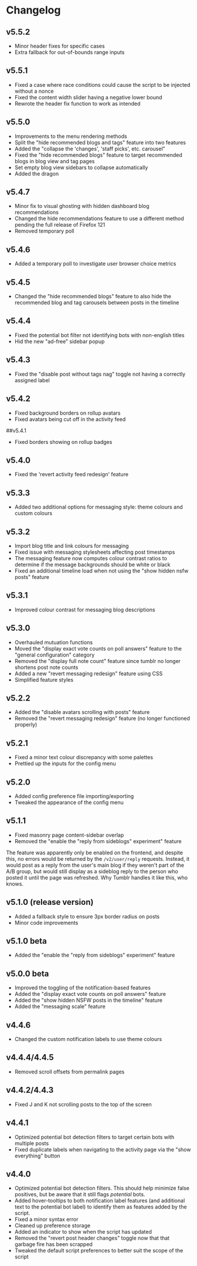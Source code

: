 # Changelog

## v5.5.2
- Minor header fixes for specific cases
- Extra fallback for out-of-bounds range inputs

## v5.5.1
- Fixed a case where race conditions could cause the script to be injected without a nonce
- Fixed the content width slider having a negative lower bound
- Rewrote the header fix function to work as intended

## v5.5.0
- Improvements to the menu rendering methods
- Split the "hide recommended blogs and tags" feature into two features
- Added the "collapse the 'changes', 'staff picks', etc. carousel"
- Fixed the "hide recommended blogs" feature to target recommended blogs in blog view and tag pages
- Set empty blog view sidebars to collapse automatically
- Added the dragon

## v5.4.7
- Minor fix to visual ghosting with hidden dashboard blog recommendations
- Changed the hide recommendations feature to use a different method pending the full release of Firefox 121
- Removed temporary poll

## v5.4.6
- Added a temporary poll to investigate user browser choice metrics

## v5.4.5
- Changed the "hide recommended blogs" feature to also hide the recommended blog and tag carousels between posts in the timeline

## v5.4.4
- Fixed the potential bot filter not identifying bots with non-english titles
- Hid the new "ad-free" sidebar popup

## v5.4.3
- Fixed the "disable post without tags nag" toggle not having a correctly assigned label

## v5.4.2
- Fixed background borders on rollup avatars
- Fixed avatars being cut off in the activity feed

##v5.4.1
- Fixed borders showing on rollup badges

## v5.4.0
- Fixed the 'revert activity feed redesign' feature

## v5.3.3
- Added two additional options for messaging style: theme colours and custom colours

## v5.3.2
- Import blog title and link colours for messaging
- Fixed issue with messaging stylesheets affecting post timestamps
- The messaging feature now computes colour contrast ratios to determine if the message backgrounds should be white or black
- Fixed an additional timeline load when not using the "show hidden nsfw posts" feature

## v5.3.1
- Improved colour contrast for messaging blog descriptions

## v5.3.0
- Overhauled mutuation functions
- Moved the "display exact vote counts on poll answers" feature to the "general configuration" category
- Removed the "display full note count" feature since tumblr no longer shortens post note counts
- Added a new "revert messaging redesign" feature using CSS
- Simplified feature styles

## v5.2.2
- Added the "disable avatars scrolling with posts" feature
- Removed the "revert messaging redesign" feature (no longer functioned properly)

## v5.2.1
- Fixed a minor text colour discrepancy with some palettes
- Prettied up the inputs for the config menu

## v5.2.0
- Added config preference file importing/exporting
- Tweaked the appearance of the config menu

## v5.1.1
- Fixed masonry page content-sidebar overlap
- Removed the "enable the "reply from sideblogs" experiment" feature

The feature was apparently only be enabled on the frontend, and despite this, no errors would be returned by the `/v2/user/reply` requests. Instead, it would post as a reply from the user's main blog if they weren't part of the A/B group, but would still display as a sideblog reply to the person who posted it until the page was refreshed. Why Tumblr handles it like this, who knows.

## v5.1.0 (release version)
- Added a fallback style to ensure 3px border radius on posts
- Minor code improvements 

## v5.1.0 beta
- Added the "enable the "reply from sideblogs" experiment" feature

## v5.0.0 beta
- Improved the toggling of the notification-based features
- Added the "display exact vote counts on poll answers" feature
- Added the "show hidden NSFW posts in the timeline" feature
- Added the "messaging scale" feature

## v4.4.6
- Changed the custom notification labels to use theme colours

## v4.4.4/4.4.5
- Removed scroll offsets from permalink pages

## v4.4.2/4.4.3
- Fixed J and K not scrolling posts to the top of the screen

## v4.4.1
- Optimized potential bot detection filters to target certain bots with multiple posts
- Fixed duplicate labels when navigating to the activity page via the "show everything" button

## v4.4.0
- Optimized potential bot detection filters. This should help minimize false positives, but be aware that it still flags _potential_ bots.
- Added hover-tooltips to both notification label features (and additional text to the potential bot label) to identify them as features added by the script.
- Fixed a minor syntax error
- Cleaned up preference storage
- Added an indicator to show when the script has updated
- Removed the "revert post header changes" toggle now that that garbage fire has been scrapped
- Tweaked the default script preferences to better suit the scope of the script